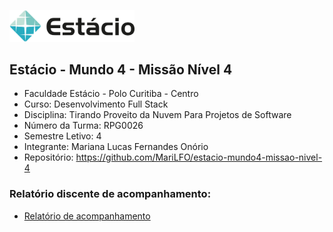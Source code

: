 [<img src="./estacio-logo.webp" width="200"/>](./estacio-logo.webp)

## Estácio - Mundo 4 - Missão Nível 4

- Faculdade Estácio - Polo Curitiba - Centro
- Curso: Desenvolvimento Full Stack
- Disciplina: Tirando Proveito da Nuvem Para Projetos de Software
- Número da Turma: RPG0026
- Semestre Letivo: 4
- Integrante: Mariana Lucas Fernandes Onório
- Repositório: https://github.com/MariLFO/estacio-mundo4-missao-nivel-4

### Relatório discente de acompanhamento:
- [Relatório de acompanhamento](./Miss%C3%A3o%20Pr%C3%A1tica_%20Mundo%204%20-%20N%C3%ADvel%204.pdf)